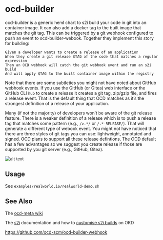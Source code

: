 # ocd-builder

ocd-builder is a generic heml chart to s2i build your code in git into an container image. It can also add a docker tag to the built image that matches the git tag. This can be triggered by a git webhook configured to push an event to ocd-builder-webook. Together they implement this story for building:

```
Given a developer wants to create a release of an application 
When they create a git release $TAG of the code that matches a regular expression
Then an OCD webhook will catch the git webhook event and run an s2i build
And will apply $TAG to the built container image within the registry
```

Note that there are some subtleties you might not have noted about GitHub webhook events. If you use the GitHub (or Gitea) web interface or the GitHub CLI `hub` to create a release it creates a git tag, zip/gzip file, and fires a release event. That is the default thing that OCD matches as it’s the strongest definition of a release of your application.

Many (if not the majority) of developers won’t be aware of the git release feature. There is a weaker definition of a release which is to push a release tag that matches some pattern (e.g., `/v.*/` or `/.*-RELEASE/`). That will generate a different type of webook event. You might not have noticed that there are three styles of git tags you can use: lightweight, annotated and signed. OCD plans to support all these release defintions. The OCD default has a few advantages so we suggest you create release if those are supported by you git server (e.g., GitHub, Gitea). 

![alt text][ocd-build-components]

[ocd-build-components]: https://github.com/ocd-scm/ocd-meta/blob/master/imgs/ocd-builder.png?raw=true "OCD Builder Components"

## Usage

See `examples/realworld.io/realworld-demo.sh`

## See Also

The [ocd-meta wiki](https://github.com/ocd-scm/ocd-meta/wiki)

The [s2i](https://github.com/openshift/source-to-image/blob/master/README.md) documentation and how to [customise s2i builds](https://docs.openshift.com/container-platform/3.11/using_images/s2i_images/customizing_s2i_images.html) on OKD

https://github.com/ocd-scm/ocd-builder-webhook
